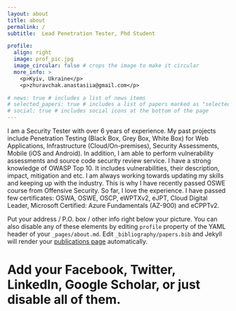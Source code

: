```yaml
---
layout: about
title: about
permalink: /
subtitle:  Lead Penetration Tester, Phd Student

profile:
  align: right
  image: prof_pic.jpg
  image_circular: false # crops the image to make it circular
  more_info: >
    <p>Kyiv, Ukraine</p>
    <p>zhuravchak.anastasiia@gmail.com</p>

# news: true # includes a list of news items
# selected_papers: true # includes a list of papers marked as "selected={true}"
# social: true # includes social icons at the bottom of the page
---
```

I am a Security Tester with over 6 years of experience. My past projects include Penetration Testing (Black Box, Grey Box, White Box) for Web Applications, Infrastructure (Cloud/On-premises), Security Assessments, Mobile (iOS and Android). In addition, I am able to perform vulnerability assessments and source code security review service. I have a strong knowledge of OWASP Top 10. It includes vulnerabilities, their description, impact, mitigation and etc. I am always working towards updating my skills and keeping up with the industry. This is why I have recently passed OSWE course from Offensive Security. So far, I love the experience. I have passed few certificates: OSWA, OSWE, OSCP, eWPTXv2, eJPT, Cloud Digital Leader, Microsoft Certified: Azure Fundamentals (AZ-900) and eCPPTv2.

Put your address / P.O. box / other info right below your picture. You can also disable any of these elements by editing `profile` property of the YAML header of your `_pages/about.md`. Edit `_bibliography/papers.bib` and Jekyll will render your [publications page](/al-folio/publications/) automatically.

# Add your Facebook, Twitter, LinkedIn, Google Scholar, or just disable all of them.
